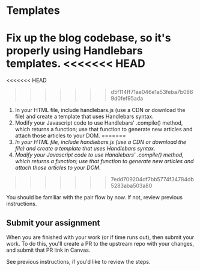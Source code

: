 # Templates

Fix up the blog codebase, so it's properly using Handlebars templates.
<<<<<<< HEAD
=======

<<<<<<< HEAD
>>>>>>> d5f114ff71ae046e1a53feba7b0869d0fef95ada
1. In your HTML file, include handlebars.js (use a CDN or download the file) and create a template that uses Handlebars syntax.
1. Modify your Javascript code to use Handlebars' .compile() method, which returns a function; use that function to generate new articles and attach those articles to your DOM.
=======
1. _In your HTML file, include handlebars.js (use a CDN or download the file) and create a template that uses Handlebars syntax._
1. _Modify your Javascript code to use Handlebars' .compile() method, which returns a function; use that function to generate new articles and attach those articles to your DOM._
>>>>>>> 7edd709204df7bb5774f34784db5283aba503a80

You should be familiar with the pair flow by now. If not, review previous instructions.

## Submit your assignment

When you are finished with your work (or if time runs out), then submit your work. To do this, you'll create a PR to the upstream repo with your changes, and submit that PR link in Canvas.

See previous instructions, if you'd like to review the steps. 

